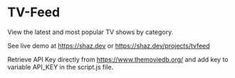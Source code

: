 # TV-Feed
View the latest and most popular TV shows by category.

See live demo at https://shaz.dev or https://shaz.dev/projects/tvfeed

Retrieve API Key directly from https://www.themoviedb.org/ and add key to variable API_KEY in the script.js file.
